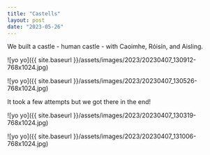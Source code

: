 ```yaml
---
title: "Castells"
layout: post
date: "2023-05-26"
---
```


We built a castle - human castle - with Caoimhe, Róisín, and Aisling.

![yo yo]({{ site.baseurl }}/assets/images/2023/20230407_130912-768x1024.jpg)

![yo yo]({{ site.baseurl }}/assets/images/2023/20230407_130526-768x1024.jpg)

It took a few attempts but we got there in the end!

![yo yo]({{ site.baseurl }}/assets/images/2023/20230407_130319-768x1024.jpg)

![yo yo]({{ site.baseurl }}/assets/images/2023/20230407_131006-768x1024.jpg)
